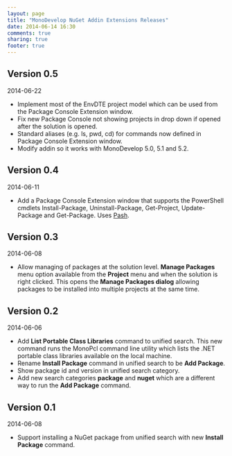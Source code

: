 ```yaml
---
layout: page
title: "MonoDevelop NuGet Addin Extensions Releases"
date: 2014-06-14 16:30
comments: true
sharing: true
footer: true
---
```


## Version 0.5

2014-06-22

 * Implement most of the EnvDTE project model which can be used from the Package Console Extension window.
 * Fix new Package Console not showing projects in drop down if opened after the solution is opened.
 * Standard aliases (e.g. ls, pwd, cd) for commands now defined in Package Console Extension window.
 * Modify addin so it works with MonoDevelop 5.0, 5.1 and 5.2.

## Version 0.4

2014-06-11

 * Add a Package Console Extension window that supports the PowerShell cmdlets Install-Package, Uninstall-Package, Get-Project, Update-Package and Get-Package. Uses [Pash](http://pash-project.github.io/).

## Version 0.3

2014-06-08

 * Allow managing of packages at the solution level. **Manage Packages** menu option available from the **Project** menu and
when the solution is right clicked. This opens the **Manage Packages dialog** allowing packages to be installed into multiple projects
at the same time.

## Version 0.2

2014-06-06

 * Add **List Portable Class Libraries** command to unified search. This new command runs the MonoPcl command line utility which lists the .NET portable class libraries available on the local machine.
 * Rename **Install Package** command in unified search to be **Add Package**.
 * Show package id and version in unified search category.
 * Add new search categories **package** and **nuget** which are a different way to run the **Add Package** command.

## Version 0.1

2014-06-08

 * Support installing a NuGet package from unified search with new **Install Package** command.
 